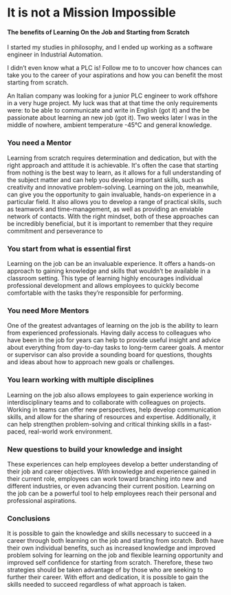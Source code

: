 # It is not a Mission Impossible

#### The benefits of Learning On the Job and Starting from Scratch

I started my studies in philosophy, and I ended up working as a software engineer in Industrial Automation.

I didn’t even know what a PLC is! Follow me to to uncover how chances can take you to the career of your aspirations and how you can benefit the most starting from scratch.

An Italian company was looking for a junior PLC engineer to work offshore in a very huge project. My luck was that at that time the only requirements were: to be able to communicate and write in English (got it) and the be passionate about learning an new job (got it). Two weeks later I was in the middle of nowhere, ambient temperature -45°C and general knowledge.

### You need a Mentor

Learning from scratch requires determination and dedication, but with the right approach and attitude it is achievable. It's often the case that starting from nothing is the best way to learn, as it allows for a full understanding of the subject matter and can help you develop important skills, such as creativity and innovative problem-solving. Learning on the job, meanwhile, can give you the opportunity to gain invaluable, hands-on experience in a particular field. It also allows you to develop a range of practical skills, such as teamwork and time-management, as well as providing an enviable network of contacts. With the right mindset, both of these approaches can be incredibly beneficial, but it is important to remember that they require commitment and perseverance to

### You start from what is essential first

Learning on the job can be an invaluable experience. It offers a hands-on approach to gaining knowledge and skills that wouldn’t be available in a classroom setting. This type of learning highly encourages individual professional development and allows employees to quickly become comfortable with the tasks they’re responsible for performing.

### You need More Mentors

One of the greatest advantages of learning on the job is the ability to learn from experienced professionals. Having daily access to colleagues who have been in the job for years can help to provide useful insight and advice about everything from day-to-day tasks to long-term career goals. A mentor or supervisor can also provide a sounding board for questions, thoughts and ideas about how to approach new goals or challenges.

### You learn working with multiple disciplines

Learning on the job also allows employees to gain experience working in interdisciplinary teams and to collaborate with colleagues on projects. Working in teams can offer new perspectives, help develop communication skills, and allow for the sharing of resources and expertise. Additionally, it can help strengthen problem-solving and critical thinking skills in a fast-paced, real-world work environment.

### New questions to build your knowledge and insight

These experiences can help employees develop a better understanding of their job and career objectives. With knowledge and experience gained in their current role, employees can work toward branching into new and different industries, or even advancing their current position. Learning on the job can be a powerful tool to help employees reach their personal and professional aspirations.

### Conclusions

It is possible to gain the knowledge and skills necessary to succeed in a career through both learning on the job and starting from scratch. Both have their own individual benefits, such as increased knowledge and improved problem solving for learning on the job and flexible learning opportunity and improved self confidence for starting from scratch. Therefore, these two strategies should be taken advantage of by those who are seeking to further their career. With effort and dedication, it is possible to gain the skills needed to succeed regardless of what approach is taken.